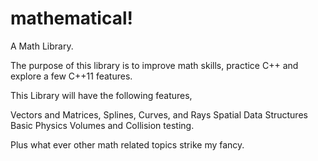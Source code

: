 mathematical!
=============

A Math Library.

The purpose of this library is to improve math skills, practice C++ and explore a few C++11 features.

This Library will have the following features,

Vectors and Matrices,
Splines, Curves, and Rays
Spatial Data Structures
Basic Physics Volumes and Collision testing.

Plus what ever other math related topics strike my fancy.
